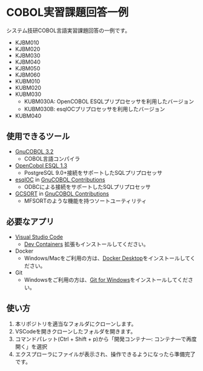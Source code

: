 # COBOL実習課題回答一例

システム技研COBOL言語実習課題回答の一例です。

* KJBM010
* KJBM020
* KJBM030
* KJBM040
* KJBM050
* KJBM060
* KUBM010
* KUBM020
* KUBM030
  * KUBM030A: OpenCOBOL ESQLプリプロセッサを利用したバージョン
  * KUBM030B: esqlOCプリプロセッサを利用したバージョン
* KUBM040

## 使用できるツール

* [GnuCOBOL 3.2](https://sourceforge.net/projects/gnucobol/)
  * COBOL言語コンパイラ
* [OpenCobol ESQL 1.3](https://github.com/opensourcecobol/Open-COBOL-ESQL)
  * PostgreSQL 9.0+接続をサポートしたSQLプリプロセッサ
* [esqlOC](https://sourceforge.net/p/gnucobol/contrib/HEAD/tree/trunk/esql/) in [GnuCOBOL Contributions](https://sourceforge.net/p/gnucobol/contrib/HEAD/tree/trunk/)
  * ODBCによる接続をサポートしたSQLプリプロセッサ
* [GCSORT](https://sourceforge.net/p/gnucobol/contrib/HEAD/tree/trunk/tools/GCSORT/) in [GnuCOBOL Contributions](https://sourceforge.net/p/gnucobol/contrib/HEAD/tree/trunk/)
  * MFSORTのような機能を持つソートユーティリティ

## 必要なアプリ

* [Visual Studio Code](https://code.visualstudio.com/)
  * [Dev Containers](https://marketplace.visualstudio.com/items?itemName=ms-vscode-remote.remote-containers) 拡張もインストールしてください。
* Docker
  * Windows/Macをご利用の方は、[Docker Desktop](https://www.docker.com/products/docker-desktop/)をインストールしてください。
* Git
  * Windowsをご利用の方は、[Git for Windows](https://gitforwindows.org/)をインストールしてください。

## 使い方

1. 本リポジトリを適当なフォルダにクローンします。
2. VSCodeを開きクローンしたフォルダを開きます。
3. コマンドパレット(Ctrl + Shift + p)から「開発コンテナ―: コンテナ―で再度開く」を選択
4. エクスプローラにファイルが表示され、操作できるようになったら準備完了です。

